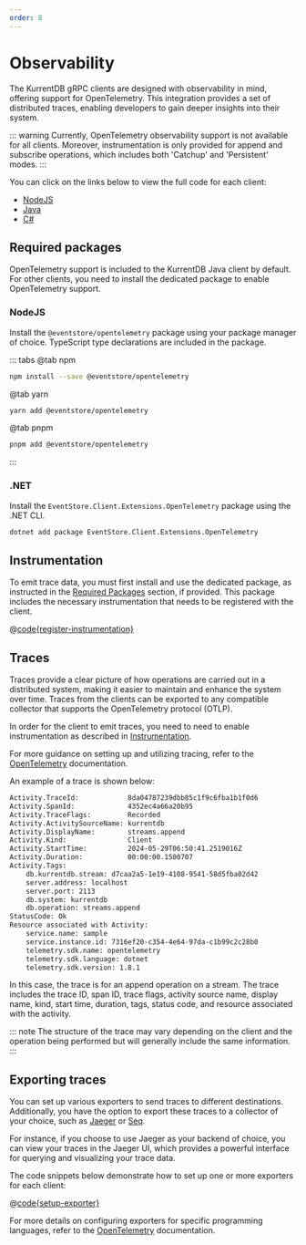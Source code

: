 ```yaml
---
order: 8
---
```


# Observability

The KurrentDB gRPC clients are designed with observability in mind, offering
support for OpenTelemetry. This integration provides a set of distributed
traces, enabling developers to gain deeper insights into their system.

::: warning
Currently, OpenTelemetry observability support is not available for all
clients. Moreover, instrumentation is only provided for append and
subscribe operations, which includes both 'Catchup' and 'Persistent' modes.
:::

You can click on the links below to view the full code for each client:

- [NodeJS](https://github.com/kurrent-io/KurrentDB-Client-NodeJS/blob/master/packages/test/src/samples/opentelemetry.ts)
- [Java](https://github.com/kurrent-io/KurrentDBDB-Client-Java/blob/trunk/src/test/java/io/kurrent/dbclient/samples/opentelemetry/Instrumentation.java)
- [C#](https://github.com/kurrent-io/EventStore-Client-Dotnet/blob/master/samples/diagnostics/Program.cs)

## Required packages

OpenTelemetry support is included to the KurrentDB Java client by default. For other clients, you need to install the dedicated package to enable OpenTelemetry support. 

### NodeJS

Install the `@eventstore/opentelemetry` package using your package manager of choice. TypeScript type declarations are included in the package.

::: tabs
@tab npm
```bash
npm install --save @eventstore/opentelemetry
```
@tab yarn
```bash
yarn add @eventstore/opentelemetry
```
@tab pnpm
```bash
pnpm add @eventstore/opentelemetry
```
:::

### .NET

Install the `EventStore.Client.Extensions.OpenTelemetry` package using the .NET CLI.

```bash
dotnet add package EventStore.Client.Extensions.OpenTelemetry
```

## Instrumentation

To emit trace data, you must first install and use the dedicated package, as instructed in the
[Required Packages](./observability.md#required-packages) section, if provided. This package
includes the necessary instrumentation that needs to be registered with the client.

@[code{register-instrumentation}](@grpc:opentelemetry.js;opentelemetry.ts;opentelemetry/Instrumentation.java;diagnostics/Program.cs)

## Traces

Traces provide a clear picture of how operations are carried out in a
distributed system, making it easier to maintain and enhance the system over
time. Traces from the clients can be exported to any compatible collector that
supports the OpenTelemetry protocol (OTLP).

In order for the client to emit traces, you need to need to enable
instrumentation as described in
[Instrumentation](./observability.md#instrumentation).

For more guidance on setting up and utilizing tracing, refer to the
[OpenTelemetry](https://opentelemetry.io/) documentation.

An example of a trace is shown below:

```bash
Activity.TraceId:            8da04787239dbb85c1f9c6fba1b1f0d6
Activity.SpanId:             4352ec4a66a20b95
Activity.TraceFlags:         Recorded
Activity.ActivitySourceName: kurrentdb
Activity.DisplayName:        streams.append
Activity.Kind:               Client
Activity.StartTime:          2024-05-29T06:50:41.2519016Z
Activity.Duration:           00:00:00.1500707
Activity.Tags:
    db.kurrentdb.stream: d7caa2a5-1e19-4108-9541-58d5fba02d42
    server.address: localhost
    server.port: 2113
    db.system: kurrentdb
    db.operation: streams.append
StatusCode: Ok
Resource associated with Activity:
    service.name: sample
    service.instance.id: 7316ef20-c354-4e64-97da-c1b99c2c28b0
    telemetry.sdk.name: opentelemetry
    telemetry.sdk.language: dotnet
    telemetry.sdk.version: 1.8.1
```

In this case, the trace is for an append operation on a stream. The trace
includes the trace ID, span ID, trace flags, activity source name, display name,
kind, start time, duration, tags, status code, and resource associated with the
activity.

::: note
The structure of the trace may vary depending on the client and the operation
being performed but will generally include the same information.
:::

## Exporting traces

You can set up various exporters to send traces to different destinations.
Additionally, you have the option to export these traces to a collector of your
choice, such as [Jaeger](https://www.jaegertracing.io/) or [Seq](https://datalust.co/seq).

For instance, if you choose to use Jaeger as your backend of choice, you can
view your traces in the Jaeger UI, which provides a powerful interface for
querying and visualizing your trace data.

The code snippets below demonstrate how to set up one or more exporters for each
client:

@[code{setup-exporter}](@grpc:opentelemetry.js;opentelemetry.ts;opentelemetry/Instrumentation.java;diagnostics/Program.cs)

For more details on configuring exporters for specific programming languages,
refer to the [OpenTelemetry](https://opentelemetry.io/docs/languages/)
documentation.
